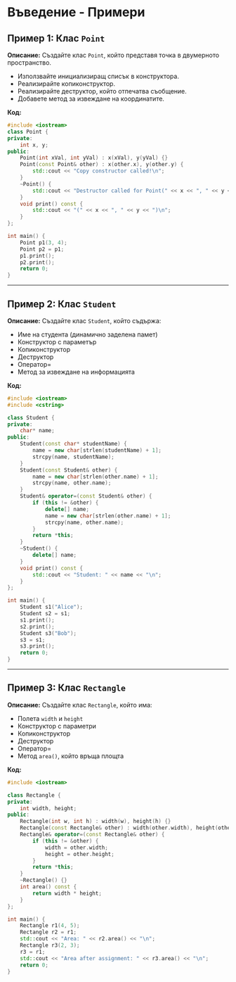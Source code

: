 # Въведение - Примери

## Пример 1: Клас `Point`

**Описание:**
Създайте клас `Point`, който представя точка в двумерното пространство.

- Използвайте инициализиращ списък в конструктора.
- Реализирайте копиконструктор.
- Реализирайте деструктор, който отпечатва съобщение.
- Добавете метод за извеждане на координатите.

**Код:**

```cpp
#include <iostream>
class Point {
private:
    int x, y;
public:
    Point(int xVal, int yVal) : x(xVal), y(yVal) {}
    Point(const Point& other) : x(other.x), y(other.y) {
        std::cout << "Copy constructor called!\n";
    }
    ~Point() {
        std::cout << "Destructor called for Point(" << x << ", " << y << ")\n";
    }
    void print() const {
        std::cout << "(" << x << ", " << y << ")\n";
    }
};

int main() {
    Point p1(3, 4);
    Point p2 = p1;
    p1.print();
    p2.print();
    return 0;
}
```

---

## Пример 2: Клас `Student`

**Описание:**
Създайте клас `Student`, който съдържа:

- Име на студента (динамично заделена памет)
- Конструктор с параметър
- Копиконструктор
- Деструктор
- Оператор=
- Метод за извеждане на информацията

**Код:**

```cpp
#include <iostream>
#include <cstring>

class Student {
private:
    char* name;
public:
    Student(const char* studentName) {
        name = new char[strlen(studentName) + 1];
        strcpy(name, studentName);
    }
    Student(const Student& other) {
        name = new char[strlen(other.name) + 1];
        strcpy(name, other.name);
    }
    Student& operator=(const Student& other) {
        if (this != &other) {
            delete[] name;
            name = new char[strlen(other.name) + 1];
            strcpy(name, other.name);
        }
        return *this;
    }
    ~Student() {
        delete[] name;
    }
    void print() const {
        std::cout << "Student: " << name << "\n";
    }
};

int main() {
    Student s1("Alice");
    Student s2 = s1;
    s1.print();
    s2.print();
    Student s3("Bob");
    s3 = s1;
    s3.print();
    return 0;
}
```

---

## Пример 3: Клас `Rectangle`

**Описание:**
Създайте клас `Rectangle`, който има:

- Полета `width` и `height`
- Конструктор с параметри
- Копиконструктор
- Деструктор
- Оператор=
- Метод `area()`, който връща площта

**Код:**

```cpp
#include <iostream>

class Rectangle {
private:
    int width, height;
public:
    Rectangle(int w, int h) : width(w), height(h) {}
    Rectangle(const Rectangle& other) : width(other.width), height(other.height) {}
    Rectangle& operator=(const Rectangle& other) {
        if (this != &other) {
            width = other.width;
            height = other.height;
        }
        return *this;
    }
    ~Rectangle() {}
    int area() const {
        return width * height;
    }
};

int main() {
    Rectangle r1(4, 5);
    Rectangle r2 = r1;
    std::cout << "Area: " << r2.area() << "\n";
    Rectangle r3(2, 3);
    r3 = r1;
    std::cout << "Area after assignment: " << r3.area() << "\n";
    return 0;
}
```
